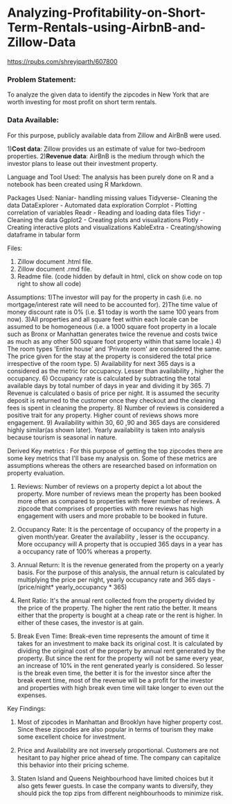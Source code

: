# Analyzing-Profitability-on-Short-Term-Rentals-using-AirbnB-and-Zillow-Data

https://rpubs.com/shreyjparth/607800

### Problem Statement: 
To analyze the given data to identify the zipcodes in New York that are worth investing for most profit on short term rentals.


### Data Available:
For this purpose, publicly available data from Zillow and AirBnB were used.

1)**Cost data**: Zillow provides us an estimate of value for two-bedroom properties.
2)**Revenue data**: AirBnB is the medium through which the investor plans to lease out their       investment property.


Language and Tool Used:
The analysis has been purely done on R and a notebook has been created using R Markdown.


Packages Used:
Naniar- handling missing values
Tidyverse- Cleaning the data
DataExplorer - Automated data exploration 
Corrplot - Plotting correlation of variables
Readr - Reading and loading data files
Tidyr - Cleaning the data
Ggplot2 - Creating plots and visualizations
Plotly - Creating interactive plots and visualizations
KableExtra - Creating/showing dataframe in tabular form


Files:
1)	Zillow document .html file.   
2)	Zillow document .rmd file.
3)	Readme file.
  (code hidden by default in html, click on show code on top right to show all code)


Assumptions:
1)The investor will pay for the property in cash (i.e. no mortgage/interest rate will need to be accounted for).
2)The time value of money discount rate is 0% (i.e. $1 today is worth the same 100 years from now).
3)All properties and all square feet within each locale can be assumed to be homogeneous (i.e. a 1000 square foot   property in a locale such as Bronx or Manhattan generates twice the revenue and costs twice as much as any other   500 square foot property within that same locale.)
4) The room types 'Entire house' and 'Private room' are considered the same. The price given for the stay at the    property is considered the total price irrespective of the room type.
5) Availability for next 365 days is a considered as the metric for occupancy. Lesser than availability , higher the   occupancy.
6) Occupancy rate is calculated by subtracting the total available days by total number of days in year and         dividing it by 365.
7) Revenue is calculated o basis of price per night. It is assumed the security deposit is returned to the  customer once they checkout and the cleaning fees is spent in cleaning the property.
8) Number of reviews is considered a positive trait for any property. Higher count of reviews shows more engagement.
9) Availability within 30, 60 ,90 and 365 days are considered highly similar(as shown later). Yearly availability is taken into analysis because tourism is seasonal in nature.


Derived Key metrics :
For this purpose of getting the top zipcodes there are some key metrics that I'll base my analysis on. Some of these metrics are assumptions whereas the others are researched based on information on property evaluation.

1) Reviews: Number of reviews on a property depict a lot about the property. More number of reviews mean the property has been booked more often as compared to properties with fewer number of reviews. A zipcode that comprises of properties with more reviews has high engagement with users and more probable to be booked in future.

2) Occupancy Rate: It is the percentage of occupancy of the property in a given month/year. Greater the availability , lesser is the occupancy. More occupancy will A property that is occupied 365 days in a year has a occupancy rate of 100% whereas a property.

3) Annual Return: It is the revenue generated from the property on a yearly basis. For the purpose of this analysis, the annual return is calculated by multiplying the price per night, yearly occupancy rate and 365 days - (price/night* yearly_occupancy * 365)

4) Rent Ratio: It's the annual rent collected from the property divided by the price of the property. The higher the rent ratio the better. It means either that the property is bought at a cheap rate or the rent is higher. In either of these cases, the investor is at gain.

5) Break Even Time: Break-even time represents the amount of time it takes for an investment to make back its original cost. It is calculated by dividing the original cost of the property by annual rent generated by the property. But since the rent for the property will not be same every year, an increase of 10% in the rent generated yearly is considered. So lesser is the break even time, the better it is for the investor since after the break event time, most of the revenue will be a profit for the investor and properties with high break even time will take longer to even out the expenses.



Key Findings:
1) Most of zipcodes in Manhattan and Brooklyn have higher property cost. Since these zipcodes are also popular in terms of tourism they make some excellent choice for investment.

2) Price and Availability are not inversely proportional. Customers are not hesitant to pay higher price ahead of time. The company can capitalize this behavior into their pricing scheme.

3) Staten Island and Queens Neighbourhood have limited choices but it also gets fewer guests. In case the company wants to diversify, they should pick the top zips from different neighbourhoods to minimize risk.
